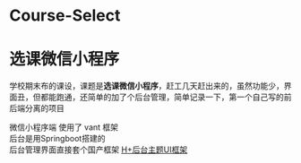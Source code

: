 # Course-Select
# **选课微信小程序**
学校期末布的课设，课题是**选课微信小程序**，赶工几天赶出来的，虽然功能少，界面丑，但都能跑通，还简单的加了个后台管理，简单记录一下，第一个自己写的前后端分离的项目

微信小程序端 使用了 vant 框架  
后台是用Springboot搭建的  
后台管理界面直接套个国产框架 [H+后台主题UI框架](https://hplus_admin.gitee.io/hplus)
